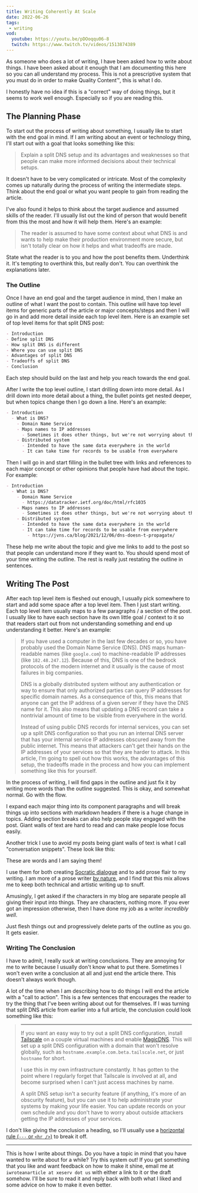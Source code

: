 ```yaml
---
title: Writing Coherently At Scale
date: 2022-06-26
tags:
 - writing
vod:
  youtube: https://youtu.be/pDOoqqu06-8
  twitch: https://www.twitch.tv/videos/1513874389
---
```


As someone who does a lot of writing, I have been asked how to write about
things. I have been asked about it enough that I am documenting this here so you
can all understand my process. This is not a prescriptive system that you must
do in order to make Quality Content™️, this is what I do.

<xeblog-conv name="Cadey" mood="coffee">I honestly have no idea if this is a
"correct" way of doing things, but it seems to work well enough. Especially so
if you are reading this.</xeblog-conv>

<xeblog-hero file="great-wave-cyberpunk" prompt="the great wave off of kanagawa, cyberpunk, hanzi inscription"></xeblog-hero>

## The Planning Phase

To start out the process of writing about something, I usually like to start
with the end goal in mind. If I am writing about an event or technology thing,
I'll start out with a goal that looks something like this:

> Explain a split DNS setup and its advantages and weaknesses so that people can
> make more informed decisions about their technical setups.

It doesn't have to be very complicated or intricate. Most of the complexity
comes up naturally during the process of writing the intermediate steps. Think
about the end goal or what you want people to gain from reading the article. 

I've also found it helps to think about the target audience and assumed skills
of the reader. I'll usually list out the kind of person that would benefit from
this the most and how it will help them. Here's an example:

> The reader is assumed to have some context about what DNS is and wants to help
> make their production environment more secure, but isn't totally clear on how
> it helps and what tradeoffs are made.

State what the reader is to you and how the post benefits them. Underthink it.
It's tempting to overthink this, but really don't. You can overthink the
explanations later.

### The Outline

Once I have an end goal and the target audience in mind, then I make an outline
of what I want the post to contain. This outline will have top level items for
generic parts of the article or major concepts/steps and then I will go in and
add more detail inside each top level item. Here is an example set of top level
items for that split DNS post:

```markdown
- Introduction
- Define split DNS
- How split DNS is different
- Where you can use split DNS
- Advantages of split DNS
- Tradeoffs of split DNS
- Conclusion
```

Each step should build on the last and help you reach towards the end goal. 

After I write the top level outline, I start drilling down into more detail. As
I drill down into more detail about a thing, the bullet points get nested
deeper, but when topics change then I go down a line. Here's an example:

```markdown
- Introduction
  - What is DNS?
    - Domain Name Service
    - Maps names to IP addresses
      - Sometimes it does other things, but we're not worrying about that today
    - Distributed system
      - Intended to have the same data everywhere in the world
      - It can take time for records to be usable from everywhere
```

Then I will go in and start filling in the bullet tree with links and references
to each major concept or other opinions that people have had about the topic.
For example:

```markdown
- Introduction
  - What is DNS?
    - Domain Name Service
      - https://datatracker.ietf.org/doc/html/rfc1035
    - Maps names to IP addresses
      - Sometimes it does other things, but we're not worrying about that today
    - Distributed system
      - Intended to have the same data everywhere in the world
      - It can take time for records to be usable from everywhere
        - https://jvns.ca/blog/2021/12/06/dns-doesn-t-propagate/
```

These help me write about the topic and give me links to add to the post so that
people can understand more if they want to. You should spend most of your time
writing the outline. The rest is really just restating the outline in sentences.

## Writing The Post

After each top level item is fleshed out enough, I usually pick somewhere to
start and add some space after a top level item. Then I just start writing. Each
top level item usually maps to a few paragraphs / a section of the post. I
usually like to have each section have its own little goal / context to it so
that readers start out from not understanding something and end up understanding
it better. Here's an example:

> If you have used a computer in the last few decades or so, you have probably
> used the Domain Name Service (DNS). DNS maps human-readable names (like
> `google.com`) to machine-readable IP addresses (like `182.48.247.12`). Because
> of this, DNS is one of the bedrock protocols of the modern internet and it
> usually is the cause of most failures in big companies.
> 
> DNS is a globally distributed system without any authentication or way to
> ensure that only authorized parties can query IP addresses for specific domain
> names. As a consequence of this, this means that anyone can get the IP address
> of a given server if they have the DNS name for it. This also means that
> updating a DNS record can take a nontrivial amount of time to be visible from
> everywhere in the world.
> 
> Instead of using public DNS records for internal services, you can set up a
> split DNS configuration so that you run an internal DNS server that has your
> internal service IP addresses obscured away from the public internet. This
> means that attackers can't get their hands on the IP addresses of your
> services so that they are harder to attack. In this article, I'm going to
> spell out how this works, the advantages of this setup, the tradeoffs made in
> the process and how you can implement something like this for yourself.

In the process of writing, I will find gaps in the outline and just fix it by
writing more words than the outline suggested. This is okay, and somewhat
normal. Go with the flow.

I expand each major thing into its component paragraphs and will break things up
into sections with markdown headers if there is a huge change in topics. Adding
section breaks can also help people stay engaged with the post. Giant walls of
text are hard to read and can make people lose focus easily. 

Another trick I use to avoid my posts being giant walls of text is what I call
"conversation snippets". These look like this:

<xeblog-conv name="Mara" mood="hacker">These are words and I am saying
them!</xeblog-conv>

I use them for both creating [Socratic
dialogue](https://en.wikipedia.org/wiki/Socratic_dialogue) and to add prose
flair to my writing. I am more of a prose writer [by
nature](https://xeiaso.net/blog/the-oasis), and I find that this mix allows me
to keep both technical and artistic writing up to snuff.

<xeblog-conv name="Cadey" mood="enby">Amusingly, I get asked if the characters
in my blog are separate people all giving their input into things. They are
characters, nothing more. If you ever got an impression otherwise, then I have
done my job as a writer _incredibly well_.</xeblog-conv>

Just flesh things out and progressively delete parts of the outline as you go.
It gets easier.

### Writing The Conclusion

I have to admit, I really suck at writing conclusions. They are annoying for me
to write because I usually don't know what to put there. Sometimes I won't even
write a conclusion at all and just end the article there. This doesn't always
work though.

A lot of the time when I am describing how to do things I will end the article
with a "call to action". This is a few sentences that encourages the reader to
try the thing that I've been writing about out for themselves. If I was turning
that split DNS article from earlier into a full article, the conclusion
could look something like this:

> ---
>
> If you want an easy way to try out a split DNS configuration, install
> [Tailscale](https://tailscale.com/) on a couple virtual machines and enable
> [MagicDNS](https://tailscale.com/kb/1081/magicdns/). This will set up a split
> DNS configuration with a domain that won't resolve globally, such as
> `hostname.example.com.beta.tailscale.net`, or just `hostname` for short.
> 
> I use this in my own infrastructure constantly. It has gotten to the point
> where I regularly forget that Tailscale is involved at all, and become
> surprised when I can't just access machines by name.
> 
> A split DNS setup isn't a security feature (if anything, it's more of an
> obscurity feature), but you can use it to help administrate your systems by
> making your life easier. You can update records on your own schedule and you
> don't have to worry about outside attackers getting the IP addresses of your
> services.

I don't like giving the conclusion a heading, so I'll usually use a [horizontal
rule (`---` or `<hr
/>`)](https://www.coffeecup.com/help/articles/what-is-a-horizontal-rule/) to
break it off.

---

This is how I write about things. Do you have a topic in mind that you have
wanted to write about for a while? Try this system out! If you get something
that you like and want feedback on how to make it shine, email me at
`iwroteanarticle at xeserv dot us` with either a link to it or the draft
somehow. I'll be sure to read it and reply back with both what I liked and some
advice on how to make it even better.
